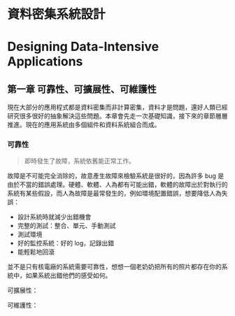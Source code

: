 # 資料密集系統設計

# Designing Data-Intensive Applications

## 第一章 可靠性、可擴展性、可維護性

現在大部分的應用程式都是資料密集而非計算密集，資料才是問題，還好人類已經研究很多很好的抽象解決這些問題。本章會先走一次基礎知識，接下來的章節層層推進。現在的應用系統由多個組件和資料系統組合而成。

### 可靠性

> 即時發生了故障，系統依舊能正常工作。

故障是不可能完全消除的，故意產生故障來檢驗系統是很好的，因為許多 bug 是由於不當的錯誤處理。硬體、軟體、人為都有可能出錯，軟體的故障出於對執行的系統有某些假設，而人為故障是最常發生的，例如環境配置錯誤，想要降低人為失誤：

- 設計系統時就減少出錯機會
- 完整的測試：整合、單元、手動測試
- 測試環境
- 好的監控系統：好的 log，記錄出錯
- 能輕鬆地回滾

並不是只有核電廠的系統需要可靠性，想想一個老奶奶把所有的照片都存在你的系統中，如果系統出錯他們的感受如何。

可擴展性：

可維護性：